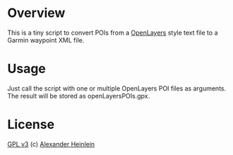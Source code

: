 # Overview
This is a tiny script to convert POIs from a [OpenLayers](http://openlayers.org/) style text file to a
Garmin waypoint XML file.

# Usage
Just call the script with one or multiple OpenLayers POI files as arguments.
The result will be stored as openLayersPOIs.gpx.

# License
[GPL v3](http://www.gnu.org/licenses/gpl.html)
(c) [Alexander Heinlein](http://choerbaert.org)
